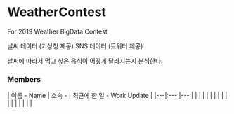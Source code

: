 # WeatherContest
For 2019 Weather BigData Contest



날씨 데이터 (기상청 제공)
SNS 데이터 (트위터 제공)

날씨에 따라서 먹고 싶은 음식이 어떻게 달라지는지 분석한다.


<h3>Members</h3>
| 이름 - Name | 소속 -  | 최근에 한 일 - Work Update |
|---|:---:|---:|
|  |  |  |
|  |  |  |
|  |  |  |
|  |  |  |
